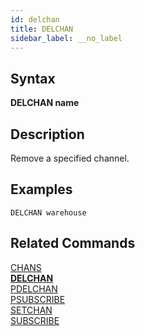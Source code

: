 ```yaml
---
id: delchan
title: DELCHAN
sidebar_label: __no_label
---
```


## Syntax

**DELCHAN name**

## Description

Remove a specified channel. 

## Examples

```tile38-cli
DELCHAN warehouse
```

## Related Commands

[CHANS](../commands/chans.md)<br>
**[DELCHAN](../commands/delchan.md)**<br>
[PDELCHAN](../commands/pdelchan.md)<br>
[PSUBSCRIBE](../commands/psubscribe.md)<br>
[SETCHAN](../commands/setchan.md)<br>
[SUBSCRIBE](../commands/subscribe.md)<br>